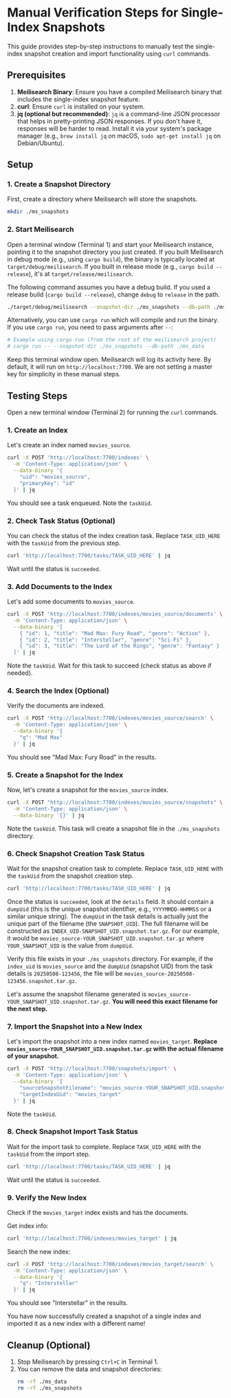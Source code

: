 # Manual Verification Steps for Single-Index Snapshots

This guide provides step-by-step instructions to manually test the single-index snapshot creation and import functionality using `curl` commands.

## Prerequisites

1.  **Meilisearch Binary**: Ensure you have a compiled Meilisearch binary that includes the single-index snapshot feature.
2.  **curl**: Ensure `curl` is installed on your system.
3.  **jq (optional but recommended)**: `jq` is a command-line JSON processor that helps in pretty-printing JSON responses. If you don't have it, responses will be harder to read. Install it via your system's package manager (e.g., `brew install jq` on macOS, `sudo apt-get install jq` on Debian/Ubuntu).

## Setup

### 1. Create a Snapshot Directory

First, create a directory where Meilisearch will store the snapshots.

```bash
mkdir ./ms_snapshots
```

### 2. Start Meilisearch

Open a terminal window (Terminal 1) and start your Meilisearch instance, pointing it to the snapshot directory you just created.
If you built Meilisearch in debug mode (e.g., using `cargo build`), the binary is typically located at `target/debug/meilisearch`.
If you built in release mode (e.g., `cargo build --release`), it's at `target/release/meilisearch`.

The following command assumes you have a debug build. If you used a release build (`cargo build --release`), change `debug` to `release` in the path.

```bash
./target/debug/meilisearch --snapshot-dir ./ms_snapshots --db-path ./ms_data
```

Alternatively, you can use `cargo run` which will compile and run the binary. If you use `cargo run`, you need to pass arguments after `--`:
```bash
# Example using cargo run (from the root of the meilisearch project)
# cargo run -- --snapshot-dir ./ms_snapshots --db-path ./ms_data
```

Keep this terminal window open. Meilisearch will log its activity here. By default, it will run on `http://localhost:7700`. We are not setting a master key for simplicity in these manual steps.

## Testing Steps

Open a new terminal window (Terminal 2) for running the `curl` commands.

### 1. Create an Index

Let's create an index named `movies_source`.

```bash
curl -X POST 'http://localhost:7700/indexes' \
  -H 'Content-Type: application/json' \
  --data-binary '{
    "uid": "movies_source",
    "primaryKey": "id"
  }' | jq
```

You should see a task enqueued. Note the `taskUid`.

### 2. Check Task Status (Optional)

You can check the status of the index creation task. Replace `TASK_UID_HERE` with the `taskUid` from the previous step.

```bash
curl 'http://localhost:7700/tasks/TASK_UID_HERE' | jq
```
Wait until the status is `succeeded`.

### 3. Add Documents to the Index

Let's add some documents to `movies_source`.

```bash
curl -X POST 'http://localhost:7700/indexes/movies_source/documents' \
  -H 'Content-Type: application/json' \
  --data-binary '[
    { "id": 1, "title": "Mad Max: Fury Road", "genre": "Action" },
    { "id": 2, "title": "Interstellar", "genre": "Sci-Fi" },
    { "id": 3, "title": "The Lord of the Rings", "genre": "Fantasy" }
  ]' | jq
```
Note the `taskUid`. Wait for this task to succeed (check status as above if needed).

### 4. Search the Index (Optional)

Verify the documents are indexed.

```bash
curl -X POST 'http://localhost:7700/indexes/movies_source/search' \
  -H 'Content-Type: application/json' \
  --data-binary '{
    "q": "Mad Max"
  }' | jq
```
You should see "Mad Max: Fury Road" in the results.

### 5. Create a Snapshot for the Index

Now, let's create a snapshot for the `movies_source` index.

```bash
curl -X POST "http://localhost:7700/indexes/movies_source/snapshots" \
  -H 'Content-Type: application/json' \
  --data-binary '{}' | jq
```
Note the `taskUid`. This task will create a snapshot file in the `./ms_snapshots` directory.

### 6. Check Snapshot Creation Task Status

Wait for the snapshot creation task to complete. Replace `TASK_UID_HERE` with the `taskUid` from the snapshot creation step.

```bash
curl 'http://localhost:7700/tasks/TASK_UID_HERE' | jq
```
Once the status is `succeeded`, look at the `details` field. It should contain a `dumpUid` (this is the unique snapshot identifier, e.g., `YYYYMMDD-HHMMSS` or a similar unique string).
The `dumpUid` in the task details is actually just the unique part of the filename (the `SNAPSHOT_UID`).
The full filename will be constructed as `INDEX_UID-SNAPSHOT_UID.snapshot.tar.gz`. For our example, it would be `movies_source-YOUR_SNAPSHOT_UID.snapshot.tar.gz` where `YOUR_SNAPSHOT_UID` is the value from `dumpUid`.

Verify this file exists in your `./ms_snapshots` directory. For example, if the `index_uid` is `movies_source` and the `dumpUid` (snapshot UID) from the task details is `20250508-123456`, the file will be `movies_source-20250508-123456.snapshot.tar.gz`.

Let's assume the snapshot filename generated is `movies_source-YOUR_SNAPSHOT_UID.snapshot.tar.gz`. **You will need this exact filename for the next step.**

### 7. Import the Snapshot into a New Index

Let's import the snapshot into a new index named `movies_target`.
**Replace `movies_source-YOUR_SNAPSHOT_UID.snapshot.tar.gz` with the actual filename of your snapshot.**

```bash
curl -X POST 'http://localhost:7700/snapshots/import' \
  -H 'Content-Type: application/json' \
  --data-binary '{
    "sourceSnapshotFilename": "movies_source-YOUR_SNAPSHOT_UID.snapshot.tar.gz",
    "targetIndexUid": "movies_target"
  }' | jq
```
Note the `taskUid`.

### 8. Check Snapshot Import Task Status

Wait for the import task to complete. Replace `TASK_UID_HERE` with the `taskUid` from the import step.

```bash
curl 'http://localhost:7700/tasks/TASK_UID_HERE' | jq
```
Wait until the status is `succeeded`.

### 9. Verify the New Index

Check if the `movies_target` index exists and has the documents.

Get index info:
```bash
curl 'http://localhost:7700/indexes/movies_target' | jq
```

Search the new index:
```bash
curl -X POST 'http://localhost:7700/indexes/movies_target/search' \
  -H 'Content-Type: application/json' \
  --data-binary '{
    "q": "Interstellar"
  }' | jq
```
You should see "Interstellar" in the results.

You have now successfully created a snapshot of a single index and imported it as a new index with a different name!

## Cleanup (Optional)

1.  Stop Meilisearch by pressing `Ctrl+C` in Terminal 1.
2.  You can remove the data and snapshot directories:
    ```bash
    rm -rf ./ms_data
    rm -rf ./ms_snapshots
    ```
```
